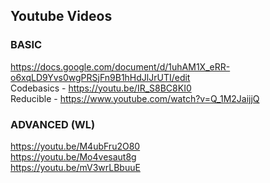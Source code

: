 ## Youtube Videos
 
### BASIC
 
https://docs.google.com/document/d/1uhAM1X_eRR-o6xqLD9Yvs0wgPRSjFn9B1hHdJlJrUTI/edit  
Codebasics - https://youtu.be/IR_S8BC8KI0  
Reducible  - https://www.youtube.com/watch?v=Q_1M2JaijjQ 

 
 
### ADVANCED (WL)
 
https://youtu.be/M4ubFru2O80  
https://youtu.be/Mo4vesaut8g  
https://youtu.be/mV3wrLBbuuE  
